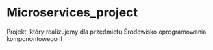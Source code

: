 # Microservices_project
Projekt, który realizujemy dla przedmiotu Środowisko oprogramowania komponontowego II
